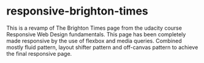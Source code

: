 # responsive-brighton-times
This is a revamp of The Brighton Times page from the udacity course Responsive Web Design fundamentals. This page has been completely made responsive by the use of flexbox and media queries. Combined mostly fluid pattern, layout shifter pattern and off-canvas pattern to achieve the final responsive page.
